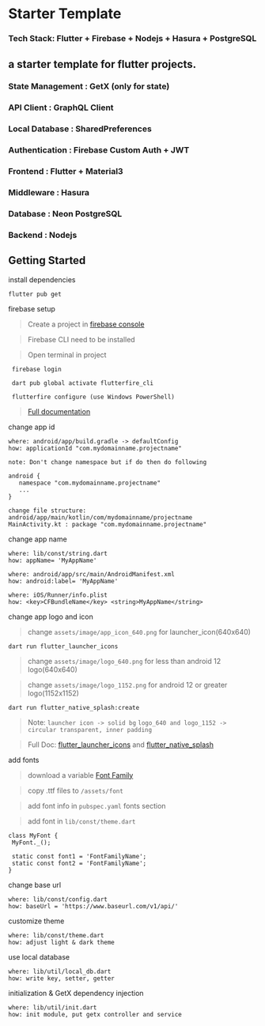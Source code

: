 # Starter Template

### Tech Stack: Flutter + Firebase + Nodejs + Hasura + PostgreSQL

## a starter template for flutter projects.

### State Management : GetX (only for state)
### API Client : GraphQL Client
### Local Database : SharedPreferences
### Authentication : Firebase Custom Auth + JWT
### Frontend : Flutter + Material3
### Middleware : Hasura
### Database : Neon PostgreSQL
### Backend : Nodejs


## Getting Started
install dependencies
 ```
 flutter pub get
 ```

firebase setup 
>Create a project in [firebase console](https://console.firebase.google.com/)

>Firebase CLI need to be installed

>Open terminal in project
 
 ```
  firebase login
 ```
 ```
  dart pub global activate flutterfire_cli
 ```
 ```
  flutterfire configure (use Windows PowerShell)
 ```
 
 > [Full documentation](https://firebase.google.com/docs/flutter/setup?platform=android)
 

change app id
 ```
 where: android/app/build.gradle -> defaultConfig
 how: applicationId "com.mydomainname.projectname"
 
 note: Don't change namespace but if do then do following
 
 android {
    namespace "com.mydomainname.projectname"
    ...
 }
    
 change file structure: android/app/main/kotlin/com/mydomainname/projectname
 MainActivity.kt : package "com.mydomainname.projectname"
 ```
change app name
 ```
 where: lib/const/string.dart
 how: appName= 'MyAppName'
 ```
 ``` 
 where: android/app/src/main/AndroidManifest.xml
 how: android:label= 'MyAppName'
 ``` 
 ``` 
 where: iOS/Runner/info.plist
 how: <key>CFBundleName</key> <string>MyAppName</string>
 
 ```

change app logo and icon
> change `assets/image/app_icon_640.png` for launcher_icon(640x640)
```
dart run flutter_launcher_icons
```
> change `assets/image/logo_640.png` for less than android 12 logo(640x640)

> change `assets/image/logo_1152.png` for android 12 or greater logo(1152x1152)
```
dart run flutter_native_splash:create
```
>Note: `launcher icon -> solid bg`  `logo_640 and logo_1152 -> circular transparent, inner padding`

> Full Doc: [flutter_launcher_icons](https://pub.dev/packages/flutter_launcher_icons) and [flutter_native_splash](https://pub.dev/packages/flutter_native_splash) 
> 
add fonts
> download a variable [Font Family](https://fonts.google.com/?vfonly=true&preview.text=thisisafontiwassearchingformywholelife)

> copy .ttf files to `/assets/font` 

> add font info in `pubspec.yaml` fonts section

> add font in `lib/const/theme.dart`

 ```
 class MyFont {
  MyFont._();

  static const font1 = 'FontFamilyName';
  static const font2 = 'FontFamilyName';
}
 ```

change base url
 ```
 where: lib/const/config.dart
 how: baseUrl = 'https://www.baseurl.com/v1/api/'
 ```

customize theme
 ```
 where: lib/const/theme.dart
 how: adjust light & dark theme
 ```

use local database
 ```
 where: lib/util/local_db.dart
 how: write key, setter, getter
 ```

initialization & GetX dependency injection
 ```
 where: lib/util/init.dart
 how: init module, put getx controller and service
 ```
